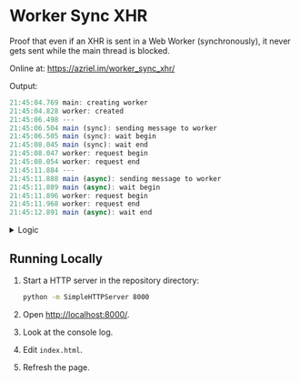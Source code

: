 # Worker Sync XHR

Proof that even if an XHR is sent in a Web Worker (synchronously), it never gets sent while the main thread is blocked.

Online at: <https://azriel.im/worker_sync_xhr/>

Output:

```js
21:45:04.769 main: creating worker
21:45:04.828 worker: created
21:45:06.498 ---
21:45:06.504 main (sync): sending message to worker
21:45:06.505 main (sync): wait begin
21:45:08.045 main (sync): wait end
21:45:08.047 worker: request begin
21:45:08.054 worker: request end
21:45:11.884 ---
21:45:11.888 main (async): sending message to worker
21:45:11.889 main (async): wait begin
21:45:11.896 worker: request begin
21:45:11.968 worker: request end
21:45:12.891 main (async): wait end
```

<details>
<summary>Logic</summary>

`main`:

1. Start `worker`.
2. Log begin.
3. Wait 1.5 seconds.
4. Log end.

`worker`:

1. Log begin.
2. Send XHR synchronously.
3. Log end.

</details>

## Running Locally

1. Start a HTTP server in the repository directory:

    ```bash
    python -m SimpleHTTPServer 8000
    ```

2. Open <http://localhost:8000/>.
3. Look at the console log.
4. Edit `index.html`.
5. Refresh the page.
